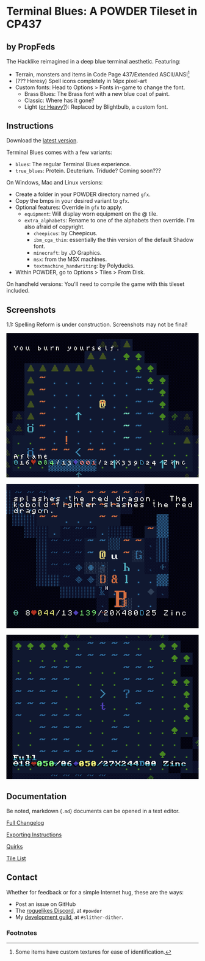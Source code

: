 # Terminal Blues: A POWDER Tileset in CP437

## by PropFeds

The Hacklike reimagined in a deep blue terminal aesthetic. Featuring:

- Terrain, monsters and items in Code Page 437/Extended ASCII/ANSI[^1]
- (??? Heresy) Spell icons completely in 14px pixel-art
- Custom fonts: Head to Options > Fonts in-game to change the font.
  - Brass Blues: The Brass font with a new blue coat of paint.
  - Classic: Where has it gone?
  - Light ([or Heavy?](docs/quirks.md#my-heavy-and-light-fonts-are-swapped)):
  Replaced by Blightbulb, a custom font.

## Instructions

Download the [latest version](github.com/PropFeds/terminal-blues/releases/latest/).

Terminal Blues comes with a few variants:

- `blues`: The regular Terminal Blues experience.
- `true_blues`: Protein. Deuterium. Tridude? Coming soon???

On Windows, Mac and Linux versions:

- Create a folder in your POWDER directory named `gfx`.
- Copy the bmps in your desired variant to `gfx`.
- Optional features: Override in `gfx` to apply.
  - `equipment`: Will display worn equipment on the @ tile.
  - `extra_alphabets`: Rename to one of the alphabets then override.
  I'm also afraid of copyright.
    - `cheepicus`: by Cheepicus.
    - `ibm_cga_thin`: essentially the thin version of the default Shadow font.
    - `minecraft`: by JD Graphics.
    - `msx`: from the MSX machines.
    - `textmachine_handwriting`: by Polyducks.
- Within POWDER, go to Options > Tiles > From Disk.

On handheld versions: You'll need to compile the game with this tileset included.

## Screenshots

1.1: Spelling Reform is under construction. Screenshots may not be final!

![Screenshot 0](extras/presskit/screenshot-0.png "Under Siege")

![Screenshot 1](extras/presskit/screenshot-1.png "The Big B")

![Screenshot 2](extras/presskit/screenshot-2.png "Space Odyssey")

## Documentation

Be noted, markdown (`.md`) documents can be opened in a text editor.

[Full Changelog](docs/changelog.md)

[Exporting Instructions](docs/exporting.md)

[Quirks](docs/quirks.md)

[Tile List](docs/tilelist.md)

## Contact

Whether for feedback or for a simple Internet hug, these are the ways:

- Post an issue on GitHub
- The [roguelikes Discord](https://discord.gg/tJt4kMM), at `#powder`
- My [development guild](https://discord.gg/AxMZJyg), at `#slither-dither`.

### Footnotes

[^1]: Some items have custom textures for ease of identification.
